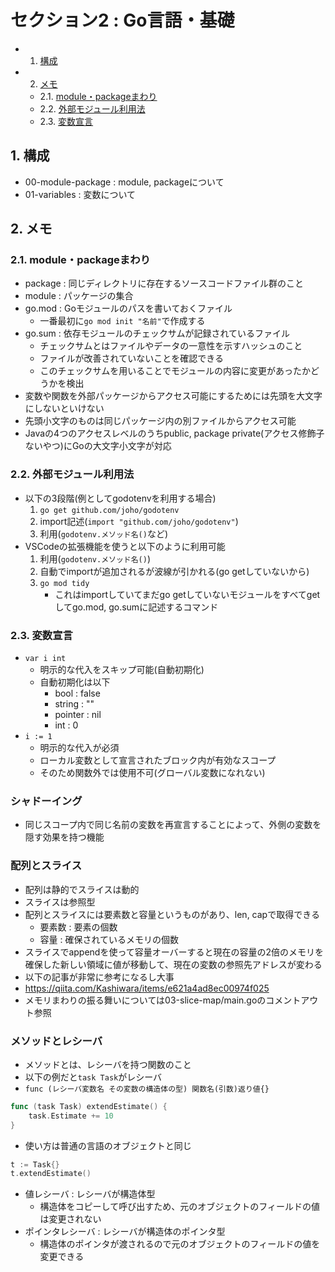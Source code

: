 # セクション2 : Go言語・基礎


<!-- vscode-markdown-toc -->
* 1. [構成](#)
* 2. [メモ](#-1)
	* 2.1. [module・packageまわり](#modulepackage)
	* 2.2. [外部モジュール利用法](#-1)
	* 2.3. [変数宣言](#-1)

<!-- vscode-markdown-toc-config
	numbering=true
	autoSave=true
	/vscode-markdown-toc-config -->
<!-- /vscode-markdown-toc -->


##  1. <a name=''></a>構成
- 00-module-package : module, packageについて
- 01-variables : 変数について
##  2. <a name='-1'></a>メモ
###  2.1. <a name='modulepackage'></a>module・packageまわり
- package : 同じディレクトリに存在するソースコードファイル群のこと
- module : パッケージの集合
- go.mod : Goモジュールのパスを書いておくファイル
  - 一番最初に`go mod init "名前"`で作成する
- go.sum : 依存モジュールのチェックサムが記録されているファイル
  - チェックサムとはファイルやデータの一意性を示すハッシュのこと
  - ファイルが改善されていないことを確認できる
  - このチェックサムを用いることでモジュールの内容に変更があったかどうかを検出
- 変数や関数を外部パッケージからアクセス可能にするためには先頭を大文字にしないといけない
- 先頭小文字のものは同じパッケージ内の別ファイルからアクセス可能
- Javaの4つのアクセスレベルのうちpublic, package private(アクセス修飾子ないやつ)にGoの大文字小文字が対応
###  2.2. <a name='-1'></a>外部モジュール利用法
- 以下の3段階(例としてgodotenvを利用する場合)
    1. `go get github.com/joho/godotenv`
    2. import記述(`import "github.com/joho/godotenv"`)
    3. 利用(`godotenv.メソッド名()`など)
- VSCodeの拡張機能を使うと以下のように利用可能
    1. 利用(`godotenv.メソッド名()`)
    2. 自動でimportが追加されるが波線が引かれる(go getしていないから)
    3. `go mod tidy`
        - これはimportしていてまだgo getしていないモジュールをすべてgetしてgo.mod, go.sumに記述するコマンド

###  2.3. <a name='-1'></a>変数宣言
- `var i int`
  - 明示的な代入をスキップ可能(自動初期化)
  - 自動初期化は以下
    - bool : false
    - string : ""
    - pointer : nil
    - int : 0
- `i := 1`
  - 明示的な代入が必須
  - ローカル変数として宣言されたブロック内が有効なスコープ
  - そのため関数外では使用不可(グローバル変数になれない)

### シャドーイング
- 同じスコープ内で同じ名前の変数を再宣言することによって、外側の変数を隠す効果を持つ機能

### 配列とスライス
- 配列は静的でスライスは動的
- スライスは参照型
- 配列とスライスには要素数と容量というものがあり、len, capで取得できる
  - 要素数 : 要素の個数
  - 容量 : 確保されているメモリの個数
- スライスでappendを使って容量オーバーすると現在の容量の2倍のメモリを確保した新しい領域に値が移動して、現在の変数の参照先アドレスが変わる
- 以下の記事が非常に参考になるし大事
- https://qiita.com/Kashiwara/items/e621a4ad8ec00974f025
- メモリまわりの振る舞いについては03-slice-map/main.goのコメントアウト参照

### メソッドとレシーバ
- メソッドとは、レシーバを持つ関数のこと
- 以下の例だと`task Task`がレシーバ
- `func (レシーバ変数名 その変数の構造体の型) 関数名(引数)返り値{}`
```go
func (task Task) extendEstimate() {
	task.Estimate += 10
}
```
- 使い方は普通の言語のオブジェクトと同じ
```go
t := Task{}
t.extendEstimate()
```
- 値レシーバ : レシーバが構造体型
  - 構造体をコピーして呼び出すため、元のオブジェクトのフィールドの値は変更されない
- ポインタレシーバ : レシーバが構造体のポインタ型
  - 構造体のポインタが渡されるので元のオブジェクトのフィールドの値を変更できる